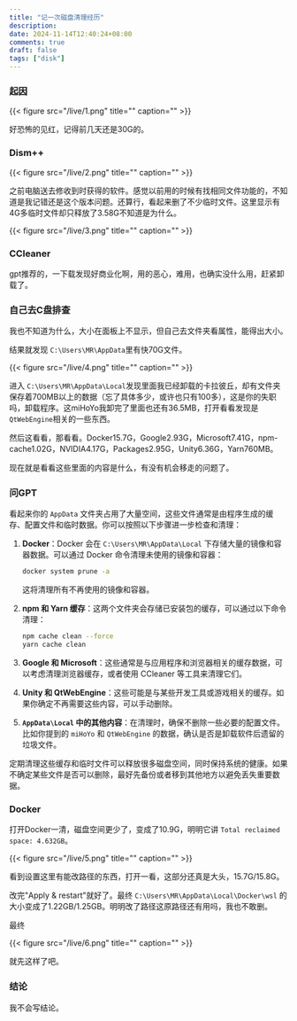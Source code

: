 ```yaml
---
title: "记一次磁盘清理经历"
description: 
date: 2024-11-14T12:40:24+08:00
comments: true
draft: false
tags: ["disk"]
---
```

### 起因

{{< figure src="/live/1.png" title="" caption="" >}}

好恐怖的见红，记得前几天还是30G的。

### Dism++

{{< figure src="/live/2.png" title="" caption="" >}}

之前电脑送去修收到时获得的软件。感觉以前用的时候有找相同文件功能的，不知道是我记错还是这个版本问题。还算行，看起来删了不少临时文件。这里显示有4G多临时文件却只释放了3.58G不知道是为什么。

{{< figure src="/live/3.png" title="" caption="" >}}

### CCleaner

gpt推荐的，一下载发现好商业化啊，用的恶心，难用，也确实没什么用，赶紧卸载了。

### 自己去C盘排查

我也不知道为什么，大小在面板上不显示，但自己去文件夹看属性，能得出大小。

结果就发现 `C:\Users\MR\AppData`里有快70G文件。

{{< figure src="/live/4.png" title="" caption="" >}}

进入 `C:\Users\MR\AppData\Local`发现里面我已经卸载的卡拉彼丘，却有文件夹保存着700MB以上的数据（忘了具体多少，或许也只有100多），这是你的失职吗，卸载程序。这miHoYo我卸完了里面也还有36.5MB，打开看看发现是 `QtWebEngine`相关的一些东西。

然后这看看，那看看。Docker15.7G，Google2.93G，Microsoft7.41G，npm-cache1.02G，NVIDIA4.17G，Packages2.95G，Unity6.36G，Yarn760MB。

现在就是看看这些里面的内容是什么，有没有机会移走的问题了。

### 问GPT

看起来你的 `AppData` 文件夹占用了大量空间，这些文件通常是由程序生成的缓存、配置文件和临时数据。你可以按照以下步骤进一步检查和清理：

1. **Docker**：Docker 会在 `C:\Users\MR\AppData\Local` 下存储大量的镜像和容器数据。可以通过 Docker 命令清理未使用的镜像和容器：

   ```bash
   docker system prune -a
   ```

   这将清理所有不再使用的镜像和容器。
2. **npm 和 Yarn 缓存**：这两个文件夹会存储已安装包的缓存，可以通过以下命令清理：

   ```bash
   npm cache clean --force
   yarn cache clean
   ```
3. **Google 和 Microsoft**：这些通常是与应用程序和浏览器相关的缓存数据，可以考虑清理浏览器缓存，或者使用 CCleaner 等工具来清理它们。
4. **Unity 和 QtWebEngine**：这些可能是与某些开发工具或游戏相关的缓存。如果你确定不再需要这些内容，可以手动删除。
5. **`AppData\Local` 中的其他内容**：在清理时，确保不删除一些必要的配置文件。比如你提到的 `miHoYo` 和 `QtWebEngine` 的数据，确认是否是卸载软件后遗留的垃圾文件。

定期清理这些缓存和临时文件可以释放很多磁盘空间，同时保持系统的健康。如果不确定某些文件是否可以删除，最好先备份或者移到其他地方以避免丢失重要数据。

### Docker

打开Docker一清，磁盘空间更少了，变成了10.9G，明明它讲 `Total reclaimed space: 4.632GB`。

{{< figure src="/live/5.png" title="" caption="" >}}

看到设置这里有能改路径的东西，打开一看，这部分还真是大头，15.7G/15.8G。

改完"Apply & restart"就好了。最终 `C:\Users\MR\AppData\Local\Docker\wsl` 的大小变成了1.22GB/1.25GB。明明改了路径这原路径还有用吗，我也不敢删。

最终

{{< figure src="/live/6.png" title="" caption="" >}}

就先这样了吧。

### 结论

我不会写结论。
